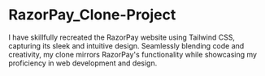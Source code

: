 # RazorPay_Clone-Project
I have skillfully recreated the RazorPay website using Tailwind CSS, capturing its sleek and intuitive design. Seamlessly blending code and creativity, my clone mirrors RazorPay's functionality while showcasing my proficiency in web development and design.
